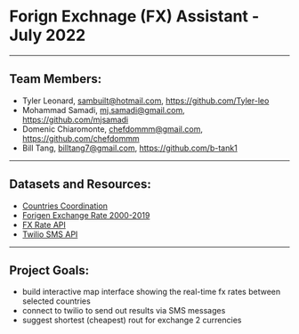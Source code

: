 # Forign Exchnage (FX) Assistant - July 2022

---
## Team Members:
- Tyler Leonard, sambuilt@hotmail.com, https://github.com/Tyler-leo
- Mohammad Samadi, mj.samadi@gmail.com, https://github.com/mjsamadi
- Domenic Chiaromonte, chefdommm@gmail.com, https://github.com/chefdommm 
- Bill Tang, billtang7@gmail.com, https://github.com/b-tank1

---
## Datasets and Resources:
- [Countries Coordination](https://developers.google.com/public-data/docs/canonical/countries_csv)
- [Forigen Exchange Rate 2000-2019](https://www.kaggle.com/datasets/brunotly/foreign-exchange-rates-per-dollar-20002019)
- [FX Rate API](https://www.exchangerate-api.com/docs/python-currency-api)
- [Twilio SMS API](https://www.twilio.com/docs/sms/quickstart/python)

---
## Project Goals:
- build interactive map interface showing the real-time fx rates between selected countries
- connect to twilio to send out results via SMS messages
- suggest shortest (cheapest) rout for exchange 2 currencies 


